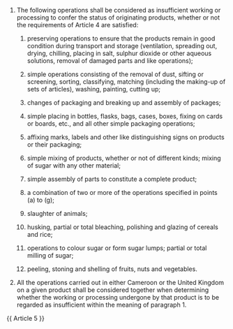 1. The following operations shall be considered as insufficient working or processing to confer the status of originating products, whether or not the requirements of Article 4 are satisfied:

   1. preserving operations to ensure that the products remain in good condition during transport and storage (ventilation, spreading out, drying, chilling, placing in salt, sulphur dioxide or other aqueous solutions, removal of damaged parts and like operations);

   2. simple operations consisting of the removal of dust, sifting or screening, sorting, classifying, matching (including the making-up of sets of articles), washing, painting, cutting up;

   3. changes of packaging and breaking up and assembly of packages;

   4. simple placing in bottles, flasks, bags, cases, boxes, fixing on cards or boards, etc., and all other simple packaging operations;

   5. affixing marks, labels and other like distinguishing signs on products or their packaging;

   6. simple mixing of products, whether or not of different kinds; mixing of sugar with any other material;

   7. simple assembly of parts to constitute a complete product;

   8. a combination of two or more of the operations specified in points (a) to (g);

   9. slaughter of animals;

   10. husking, partial or total bleaching, polishing and glazing of cereals and rice;

   11. operations to colour sugar or form sugar lumps; partial or total milling of sugar;

   12. peeling, stoning and shelling of fruits, nuts and vegetables.

2. All the operations carried out in either Cameroon or the United Kingdom on a given product shall be considered together when determining whether the working or processing undergone by that product is to be regarded as insufficient within the meaning of paragraph 1.

{{ Article 5 }}
